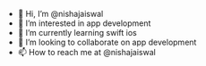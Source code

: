- 👋 Hi, I’m @nishajaiswal
- 👀 I’m interested in app development
- 🌱 I’m currently learning swift ios
- 💞️ I’m looking to collaborate on app development
- 📫 How to reach me at @nishajaiswal

<!---
nishajaiswal is a ✨ special ✨ repository because its `README.md` (this file) appears on your GitHub profile.
You can click the Preview link to take a look at your changes.
--->
